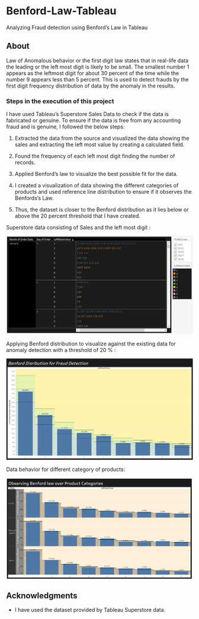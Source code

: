 # Benford-Law-Tableau
Analyzing Fraud detection using Benford’s Law in Tableau

## About

Law of Anomalous behavior or the first digit law states that in real-life data the leading or the left most digit is likely to be small. The smallest number 1 appears as the leftmost digit for about 30 percent of the time while the number 9 appears less than 5 percent.  This is used to detect frauds by the first digit frequency distribution of data by the anomaly in the results. 

### Steps in the execution of this project

I have used Tableau’s Superstore Sales Data to check if the data is fabricated or genuine. To ensure if the data is free from any accounting fraud and is genuine, I followed the below steps:

1) Extracted the data from the source and visualized the data showing the sales and extracting the left most value by creating a calculated field. 

2) Found the frequency of each left most digit finding the number of records.

3) Applied Benford’s law to visualize the best possible fit for the data.

4) I created a visualization of data showing the different categories of products and used reference line distribution to ensure if it observes the Benfords’s Law. 

5) Thus, the dataset is closer to the Benford distribution as it lies below or above the 20 percent threshold that I have created. 

Superstore data consisting of Sales and the left most digit :

![image_descript](/images/1.png)

Applying Benford distribution to visualize against the existing data for anomaly detection with a threshold of 20 % :

![image_descript](/images/2.png)

Data behavior for different category of products:

![image_descript](/images/3.png)

## Acknowledgments

* I have used the dataset provided by Tableau Superstore data.

